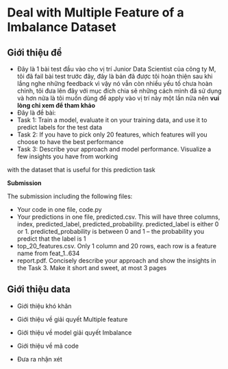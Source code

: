 # Deal with Multiple Feature of a Imbalance Dataset

## Giới thiệu đề
- Đây là 1 bài test đầu vào cho vị trí Junior Data Scientist của công ty M, tôi đã fail bài test trước đây, đây là bản đã được tôi hoàn thiện sau khi lắng nghe những feedback vì vậy nó vẫn còn nhiều yếu tố chưa hoàn chỉnh, tôi đưa lên đây với mục đích chia sẽ những cách mình đã sử dụng và hơn nửa là tôi muốn dùng để apply vào vị trí này một lần nửa nên **vui lòng chỉ xem để tham khảo**
- Đây là đề bài:
- Task 1: Train a model, evaluate it on your training data, and use it to predict labels for the test data
- Task 2: If you have to pick only 20 features, which features will you choose to have the best performance
- Task 3: Describe your approach and model performance. Visualize a few insights you have from working

with the dataset that is useful for this prediction task

**Submission**

The submission including the following files:
- Your code in one file, code.py
- Your predictions in one file, predicted.csv. This will have three columns, index, predicted_label,
predicted_probability. predicted_label is either 0 or 1. predicted_probability is between 0 and 1 – the
probability you predict that the label is 1
- top_20_features.csv. Only 1 column and 20 rows, each row is a feature name from feat_1..634
- report.pdf. Concisely describe your approach and show the insights in the Task 3. Make it short and sweet,
at most 3 pages

## Giới thiệu data

- Giới thiệu khó khăn

- Giới thiệu về giải quyết Multiple feature

- Giới thiệu về model giải quyết Imbalance

- Giới thiệu về mã code

- Đưa ra nhận xét
